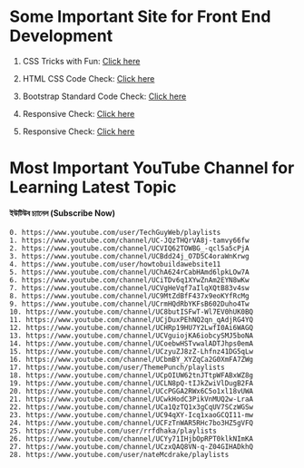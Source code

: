 # Some Important Site for Front End Development

1. CSS Tricks with Fun: [Click here](https://cssbd.fun/)

2. HTML CSS Code Check: [Click here](http://validator.w3.org/check)

3. Bootstrap Standard Code Check: [Click here](https://bootlink.com/)

4. Responsive Check: [Click here](http://responsivedesignchecker.com/)

5. Responsive Check: [Click here](https://material.io/resources/resizer/)

# Most Important YouTube Channel for Learning Latest Topic
#### ইউটিউব চ্যানেল (Subscribe Now)
```
0. https://www.youtube.com/user/TechGuyWeb/playlists
1. https://www.youtube.com/channel/UC-JQzTHQrVA8j-tamvy66fw
2. https://www.youtube.com/channel/UCVIQ62TOWBG_-qcl5a5cPjA
3. https://www.youtube.com/channel/UCBdd24j_O7D5C4oraWnKrwg
4. https://www.youtube.com/user/howtobuildawebsite11
5. https://www.youtube.com/channel/UChA624rCabHAmd6lpkLOw7A
6. https://www.youtube.com/channel/UCiTDv6q1XYwZnAm2EYN8wKw
7. https://www.youtube.com/channel/UCVgHeVqf7aIlqXQtB83v4sw
8. https://www.youtube.com/channel/UC9MtZdBfF437x9eoKYfRcMg
9. https://www.youtube.com/channel/UCrmHQdRbYKFsB602Duho4Tw
10. https://www.youtube.com/channel/UC8butISFwT-Wl7EV0hUK0BQ
11. https://www.youtube.com/channel/UCjDuxPEhNQ2qn_qAdjRG4YQ
12. https://www.youtube.com/channel/UCHRp19HU7Y2LwfI0Ai6WAGQ
13. https://www.youtube.com/channel/UCVguiojKA6iobcySMJ5boNA
14. https://www.youtube.com/channel/UCoebwHSTvwalADTJhps0emA
15. https://www.youtube.com/channel/UCzyuZJ8zZ-Lhfnz41DG5qLw
16. https://www.youtube.com/channel/UCbmBY_XYZqCa2G0XmFA7ZWg
17. https://www.youtube.com/user/ThemePunch/playlists
18. https://www.youtube.com/channel/UCpOIUW62tnJTtpWFABxWZ8g
19. https://www.youtube.com/channel/UCLN8pQ-tIJkZwiVlDugB2FA
20. https://www.youtube.com/channel/UCcPGGA2RWx6C5o1xl18vUWA
21. https://www.youtube.com/channel/UCwkHodC3PikVnMUQ2w-LraA
22. https://www.youtube.com/channel/UCa1QzTQ1x3gCqUV7SCzWGSw
23. https://www.youtube.com/channel/UC94qXY-Icq1xaoGCQI11-mw
24. https://www.youtube.com/channel/UCFzTnWAR5RHc7bo3HZ5gVFQ
25. https://www.youtube.com/user/rrfdhaka/playlists
26. https://www.youtube.com/channel/UCYy71IHjbOpRPT0klkNImKA
27. https://www.youtube.com/channel/UCzxQAQ8VN-q-Z04GIHADkhQ
28. https://www.youtube.com/user/nateMcdrake/playlists
```
